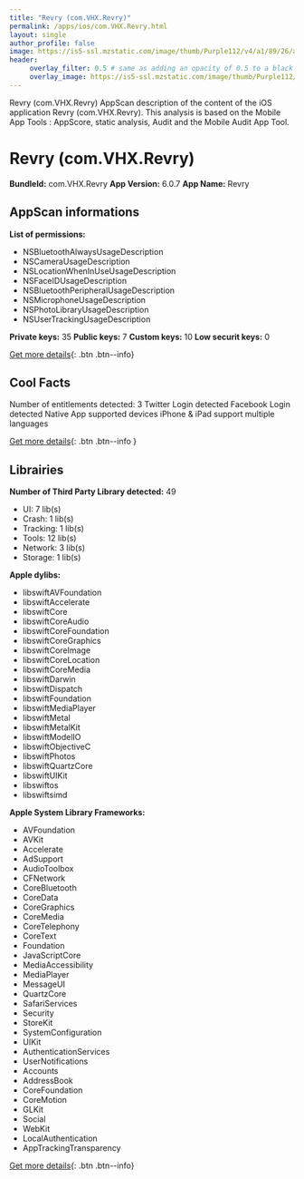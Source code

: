 ```yaml
---
title: "Revry (com.VHX.Revry)"
permalink: /apps/ios/com.VHX.Revry.html
layout: single
author_profile: false
image: https://is5-ssl.mzstatic.com/image/thumb/Purple112/v4/a1/89/26/a18926e7-9bd5-6ae6-4bfe-f2a800453c96/RevryAppIcon-0-0-1x_U007emarketing-0-0-0-7-0-0-sRGB-0-0-0-GLES2_U002c0-512MB-85-220-0-0.png/512x512bb.jpg
header: 
     overlay_filter: 0.5 # same as adding an opacity of 0.5 to a black background
     overlay_image: https://is5-ssl.mzstatic.com/image/thumb/Purple112/v4/a1/89/26/a18926e7-9bd5-6ae6-4bfe-f2a800453c96/RevryAppIcon-0-0-1x_U007emarketing-0-0-0-7-0-0-sRGB-0-0-0-GLES2_U002c0-512MB-85-220-0-0.png/512x512bb.jpg
---
```

Revry (com.VHX.Revry) AppScan description of the content of the iOS application Revry (com.VHX.Revry). This analysis is based on the Mobile App Tools : AppScore, static analysis, Audit and the Mobile Audit App Tool.

# Revry (com.VHX.Revry)

**BundleId:** com.VHX.Revry
**App Version:** 6.0.7
**App Name:** Revry


## AppScan informations 

**List of permissions:** 
- NSBluetoothAlwaysUsageDescription
- NSCameraUsageDescription
- NSLocationWhenInUseUsageDescription
- NSFaceIDUsageDescription
- NSBluetoothPeripheralUsageDescription
- NSMicrophoneUsageDescription
- NSPhotoLibraryUsageDescription
- NSUserTrackingUsageDescription
  
  
**Private keys:** 35
**Public keys:** 7
**Custom keys:** 10
**Low securit keys:** 0
  
[Get more details](/pricing.html){: .btn .btn--info}

## Cool Facts

Number of entitlements detected: 3
Twitter Login detected
Facebook Login detected
Native App
supported devices iPhone & iPad
support multiple languages
  
[Get more details](/pricing.html){: .btn .btn--info }

## Librairies 
**Number of Third Party Library detected:** 49
- UI: 7 lib(s)
- Crash: 1 lib(s)
- Tracking: 1 lib(s)
- Tools: 12 lib(s)
- Network: 3 lib(s)
- Storage: 1 lib(s)


**Apple dylibs:**
- libswiftAVFoundation
- libswiftAccelerate
- libswiftCore
- libswiftCoreAudio
- libswiftCoreFoundation
- libswiftCoreGraphics
- libswiftCoreImage
- libswiftCoreLocation
- libswiftCoreMedia
- libswiftDarwin
- libswiftDispatch
- libswiftFoundation
- libswiftMediaPlayer
- libswiftMetal
- libswiftMetalKit
- libswiftModelIO
- libswiftObjectiveC
- libswiftPhotos
- libswiftQuartzCore
- libswiftUIKit
- libswiftos
- libswiftsimd


**Apple System Library Frameworks:**
- AVFoundation
- AVKit
- Accelerate
- AdSupport
- AudioToolbox
- CFNetwork
- CoreBluetooth
- CoreData
- CoreGraphics
- CoreMedia
- CoreTelephony
- CoreText
- Foundation
- JavaScriptCore
- MediaAccessibility
- MediaPlayer
- MessageUI
- QuartzCore
- SafariServices
- Security
- StoreKit
- SystemConfiguration
- UIKit
- AuthenticationServices
- UserNotifications
- Accounts
- AddressBook
- CoreFoundation
- CoreMotion
- GLKit
- Social
- WebKit
- LocalAuthentication
- AppTrackingTransparency


  
[Get more details](/pricing.html){: .btn .btn--info}

